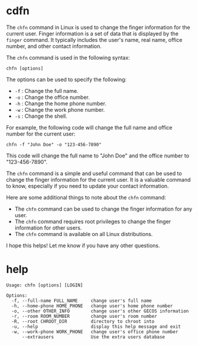 # cdfn

The `chfn` command in Linux is used to change the finger information for the current user. Finger information is a set of data that is displayed by the `finger` command. It typically includes the user's name, real name, office number, and other contact information.

The `chfn` command is used in the following syntax:

```
chfn [options]
```

The options can be used to specify the following:

* `-f` : Change the full name.
* `-o` : Change the office number.
* `-h` : Change the home phone number.
* `-w` : Change the work phone number.
* `-s` : Change the shell.

For example, the following code will change the full name and office number for the current user:

```
chfn -f "John Doe" -o "123-456-7890"
```

This code will change the full name to "John Doe" and the office number to "123-456-7890".

The `chfn` command is a simple and useful command that can be used to change the finger information for the current user. It is a valuable command to know, especially if you need to update your contact information.

Here are some additional things to note about the `chfn` command:

* The `chfn` command can be used to change the finger information for any user.
* The `chfn` command requires root privileges to change the finger information for other users.
* The `chfn` command is available on all Linux distributions.

I hope this helps! Let me know if you have any other questions.
# help

```
Usage: chfn [options] [LOGIN]

Options:
  -f, --full-name FULL_NAME     change user's full name
  -h, --home-phone HOME_PHONE   change user's home phone number
  -o, --other OTHER_INFO        change user's other GECOS information
  -r, --room ROOM_NUMBER        change user's room number
  -R, --root CHROOT_DIR         directory to chroot into
  -u, --help                    display this help message and exit
  -w, --work-phone WORK_PHONE   change user's office phone number
      --extrausers              Use the extra users database
```
